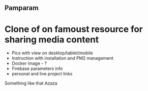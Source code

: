 ## Pamparam
# Clone of on famoust resource for sharing media content

* Pics with view on desktop/tablet/mobile
* Instruction with installation and PM2 management
* Docker image - ?
* Firebase parameters info
* personal and live project links

Something like that
Azaza